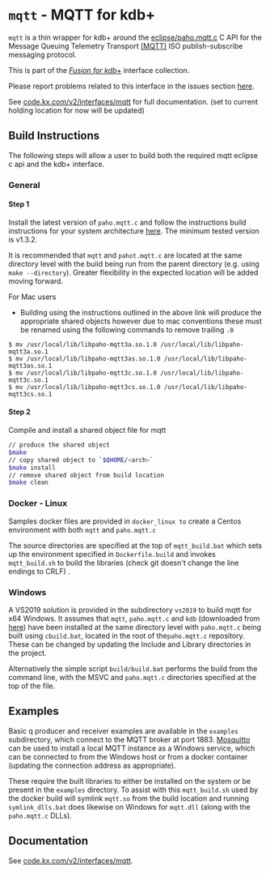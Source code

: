# `mqtt` - MQTT for kdb+

`mqtt` is a thin wrapper for kdb+ around the [eclipse/paho.mqtt.c](https://github.com/eclipse/paho.mqtt.c) C API for the Message Queuing Telemetry Transport [(MQTT)](http://mqtt.org/) ISO publish-subscribe messaging protocol.

This is part of the [_Fusion for kdb+_](http://code.kx.com/v2/interfaces/fusion/) interface collection.

Please report problems related to this interface in the issues section [here](https://github.com/KxSystems/mqtt/issues).

See [code.kx.com/v2/interfaces/mqtt](https://github.com/cmccarthy1/docs/blob/mqtt/docs/interfaces/mqtt.md) for full documentation. (set to current holding location for now will be updated)

## Build Instructions

The following steps will allow a user to build both the required mqtt eclipse c api and the kdb+ interface.

### General

#### Step 1

Install the latest version of `paho.mqtt.c` and follow the instructions build instructions for your system architecture [here](https://github.com/eclipse/paho.mqtt.c#build-instructions-for-gnu-make). The minimum tested version is v1.3.2.

It is recommended that `mqtt` and `pahot.mqtt.c` are located at the same directory level with the build being run from the parent directory (e.g. using `make --directory`).  Greater flexibility in the expected location will be added moving forward.

For Mac users
*  Building using the instructions outlined in the above link will produce the appropriate shared objects however due to mac conventions these must be renamed using the following commands to remove trailing `.0`
```
$ mv /usr/local/lib/libpaho-mqtt3a.so.1.0 /usr/local/lib/libpaho-mqtt3a.so.1
$ mv /usr/local/lib/libpaho-mqtt3as.so.1.0 /usr/local/lib/libpaho-mqtt3as.so.1
$ mv /usr/local/lib/libpaho-mqtt3c.so.1.0 /usr/local/lib/libpaho-mqtt3c.so.1
$ mv /usr/local/lib/libpaho-mqtt3cs.so.1.0 /usr/local/lib/libpaho-mqtt3cs.so.1
```

#### Step 2

Compile and install a shared object file for mqtt

```bash
// produce the shared object
$make
// copy shared object to `$QHOME/<arch>`
$make install
// remove shared object from build location
$make clean
```

### Docker - Linux

Samples docker files are provided in `docker_linux to` create a Centos environment with both `mqtt` and `paho.mqtt.c` 

The source directories are specified at the top of `mqtt_build.bat` which sets up the environment specified in `Dockerfile.build` and invokes `mqtt_build.sh` to build the libraries (check git doesn't change the line endings to CRLF) .

### Windows

A VS2019 solution is provided in the subdirectory `vs2019` to build mqtt for x64 Windows.  It assumes that `mqtt`, `paho.mqtt.c` and `kdb` (downloaded from [here](https://github.com/kxsystems/kdb)) have been installed at the same directory level with `paho.mqtt.c` being built using `cbuild.bat`, located in the root of the`paho.mqtt.c` repository.  These can be changed by updating the Include and Library directories in the project.

Alternatively the simple script `build/build.bat` performs the build from the command line, with the MSVC and `paho.mqtt.c` directories specified at the top of the file.

## Examples

Basic q producer and receiver examples are available in the `examples` subdirectory, which connect to the MQTT broker at port 1883.  [Mosquitto](https://mosquitto.org/download/) can be used to install a local MQTT instance as a Windows service, which can be connected to from the Windows host or from a docker container (updating the connection address as appropriate).

These require the built libraries to either be installed on the system or be present in the `examples` directory.  To assist with this `mqtt_build.sh` used by the docker build will symlink `mqtt.so` from the build location and running `symlink_dlls.bat` does likewise on Windows for `mqtt.dll`  (along with the `paho.mqtt.c` DLLs).

## Documentation

See [code.kx.com/v2/interfaces/mqtt](http://code.kx.com/v2/interfaces/mqtt/).

